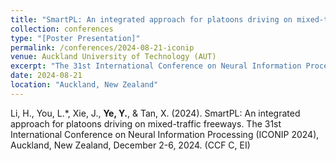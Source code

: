 ```yaml
---
title: "SmartPL: An integrated approach for platoons driving on mixed-traffic freeways"
collection: conferences
type: "[Poster Presentation]"
permalink: /conferences/2024-08-21-iconip
venue: Auckland University of Technology (AUT)
excerpt: "The 31st International Conference on Neural Information Processing (ICONIP 2024), December 2-6, 2024."
date: 2024-08-21
location: "Auckland, New Zealand"
---
```

Li, H., You, L.\*, Xie, J., **Ye, Y.**, & Tan, X. (2024). SmartPL: An integrated approach for platoons driving on mixed-traffic freeways. The 31st International Conference on Neural Information Processing (ICONIP 2024), Auckland, New Zealand, December 2-6, 2024. (CCF C, EI)

